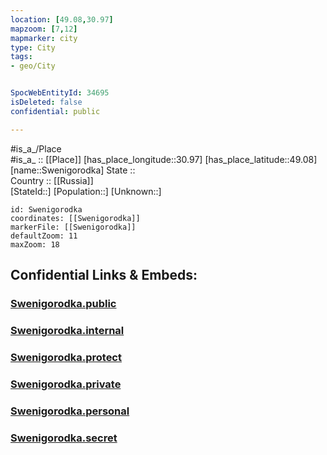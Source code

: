 ```yaml
---
location: [49.08,30.97] 
mapzoom: [7,12] 
mapmarker: city 
type: City
tags:
- geo/City


SpocWebEntityId: 34695
isDeleted: false
confidential: public

---
```

#is_a_/Place  
#is_a_ :: [[Place]] 
[has_place_longitude::30.97] 
[has_place_latitude::49.08] 
[name::Swenigorodka] 
State ::  
Country :: [[Russia]]  
[StateId::] 
[Population::] 
[Unknown::] 


```leaflet
id: Swenigorodka
coordinates: [[Swenigorodka]] 
markerFile: [[Swenigorodka]] 
defaultZoom: 11 
maxZoom: 18
```


## Confidential Links & Embeds: 

### [Swenigorodka.public](/_public/\Earth\Continent\Europe\Europe~East\Ukraine\Regions~Ukraine\Cherkasy\CitySwenigorodka.public.md) 

### [Swenigorodka.internal](/_internal/\Earth\Continent\Europe\Europe~East\Ukraine\Regions~Ukraine\Cherkasy\CitySwenigorodka.internal.md) 

### [Swenigorodka.protect](/_protect/\Earth\Continent\Europe\Europe~East\Ukraine\Regions~Ukraine\Cherkasy\CitySwenigorodka.protect.md) 

### [Swenigorodka.private](/_private/\Earth\Continent\Europe\Europe~East\Ukraine\Regions~Ukraine\Cherkasy\CitySwenigorodka.private.md) 

### [Swenigorodka.personal](/_personal/\Earth\Continent\Europe\Europe~East\Ukraine\Regions~Ukraine\Cherkasy\CitySwenigorodka.personal.md) 

### [Swenigorodka.secret](/_secret/\Earth\Continent\Europe\Europe~East\Ukraine\Regions~Ukraine\Cherkasy\CitySwenigorodka.secret.md)

